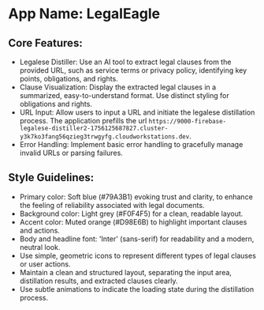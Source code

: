 # **App Name**: LegalEagle

## Core Features:

- Legalese Distiller: Use an AI tool to extract legal clauses from the provided URL, such as service terms or privacy policy, identifying key points, obligations, and rights.
- Clause Visualization: Display the extracted legal clauses in a summarized, easy-to-understand format. Use distinct styling for obligations and rights.
- URL Input: Allow users to input a URL and initiate the legalese distillation process. The application prefills the url `https://9000-firebase-legalese-distiller2-1756125687827.cluster-y3k7ko3fang56qzieg3trwgyfg.cloudworkstations.dev`.
- Error Handling: Implement basic error handling to gracefully manage invalid URLs or parsing failures.

## Style Guidelines:

- Primary color: Soft blue (#79A3B1) evoking trust and clarity, to enhance the feeling of reliability associated with legal documents.
- Background color: Light grey (#F0F4F5) for a clean, readable layout.
- Accent color: Muted orange (#D98E6B) to highlight important clauses and actions.
- Body and headline font: 'Inter' (sans-serif) for readability and a modern, neutral look.
- Use simple, geometric icons to represent different types of legal clauses or user actions.
- Maintain a clean and structured layout, separating the input area, distillation results, and extracted clauses clearly.
- Use subtle animations to indicate the loading state during the distillation process.